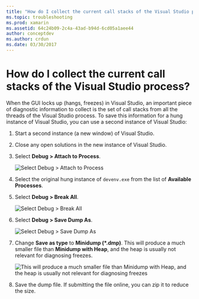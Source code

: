 ```yaml
---
title: "How do I collect the current call stacks of the Visual Studio process?"
ms.topic: troubleshooting
ms.prod: xamarin
ms.assetid: 64c24b09-2c4a-43ad-b94d-6cd05a1aee44
author: conceptdev
ms.author: crdun
ms.date: 03/30/2017
---
```


# How do I collect the current call stacks of the Visual Studio process?

When the GUI locks up (hangs, freezes) in Visual Studio, an important piece of diagnostic information to collect is the set of call stacks from all the threads of the Visual Studio process. To save this information for a hung instance of Visual Studio, you can use a second instance of Visual Studio:

1. Start a second instance (a new window) of Visual Studio.

2. Close any open solutions in the new instance of Visual Studio.

3. Select **Debug > Attach to Process**.

   ![](vs-callstack-images/image1.png "Select Debug > Attach to Process")

4. Select the original hung instance of `devenv.exe` from the list of **Available Processes**.

5. Select **Debug > Break All**.

   ![](vs-callstack-images/image2.png "Select Debug > Break All")

6. Select **Debug > Save Dump As**.

   ![](vs-callstack-images/image3.png "Select Debug > Save Dump As")

7. Change **Save as type** to **Minidump (\*.dmp)**. This will produce a much smaller file than **Minidump with Heap**, and the heap is usually not relevant for diagnosing freezes.

   ![](vs-callstack-images/image4.png "This will produce a much smaller file than Minidump with Heap, and the heap is usually not relevant for diagnosing freezes")

8. Save the dump file. If submitting the file online, you can zip it to reduce the size.
